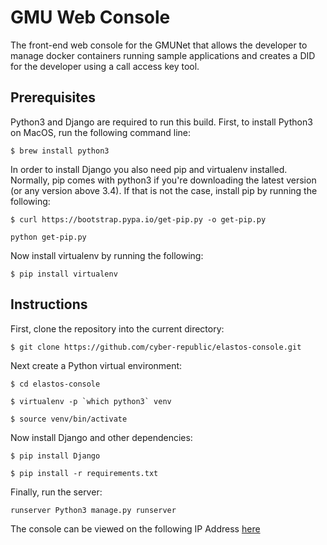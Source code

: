 # GMU Web Console
The front-end web console for the GMUNet that allows the developer to manage docker containers running sample applications and creates a DID for the developer using a call access key tool.

## Prerequisites
Python3 and Django are required to run this build. First, to install Python3 on MacOS, run the following command line:
```
$ brew install python3
```
In order to install Django you also need pip and virtualenv installed. Normally, pip comes with python3 if you're downloading the latest version (or any version above 3.4). If that is not the case, install pip by running the following:
```
$ curl https://bootstrap.pypa.io/get-pip.py -o get-pip.py
```
```
python get-pip.py
```
Now install virtualenv by running the following:
```
$ pip install virtualenv
```
## Instructions
First, clone the repository into the current directory:
```
$ git clone https://github.com/cyber-republic/elastos-console.git
```
Next create a Python virtual environment:
```
$ cd elastos-console
```
```
$ virtualenv -p `which python3` venv
```
```
$ source venv/bin/activate
```
Now install Django and other dependencies:
```
$ pip install Django
```
```
$ pip install -r requirements.txt
```
Finally, run the server:
```
runserver Python3 manage.py runserver
```
The console can be viewed on the following IP Address [here]

[here]: http://127.0.0.1:8000/hello
